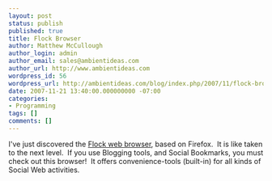 ```yaml
---
layout: post
status: publish
published: true
title: Flock Browser
author: Matthew McCullough
author_login: admin
author_email: sales@ambientideas.com
author_url: http://www.ambientideas.com
wordpress_id: 56
wordpress_url: http://ambientideas.com/blog/index.php/2007/11/flock-browser/
date: 2007-11-21 13:40:00.000000000 -07:00
categories:
- Programming
tags: []
comments: []
---
```

I've just discovered the <a href="http://www.flock.com">Flock web browser</a>, based on Firefox.&nbsp; It is like taken to the next level.&nbsp; If you use Blogging tools, and Social Bookmarks, you must check out this browser!&nbsp; It offers convenience-tools (built-in) for all kinds of Social Web activities.
